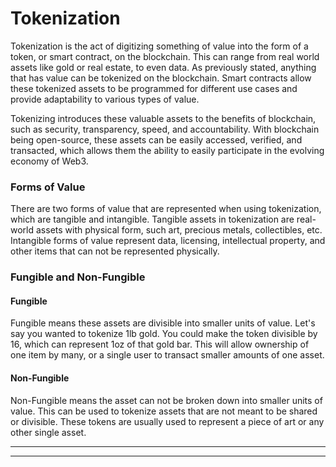 # Tokenization

Tokenization is the act of digitizing something of value into the form of a token, or smart contract, on the blockchain. This can range from real world assets like gold or real estate, to even data. As previously stated, anything that has value can be tokenized on the blockchain. Smart contracts allow these tokenized assets to be programmed for different use cases and provide adaptability to various types of value.

Tokenizing introduces these valuable assets to the benefits of blockchain, such as security, transparency, speed, and accountability. With blockchain being open-source, these assets can be easily accessed, verified, and transacted, which allows them the ability to easily participate in the evolving economy of Web3.

### Forms of Value

There are two forms of value that are represented when using tokenization, which are tangible and intangible. Tangible assets in tokenization are real-world assets with physical form, such art, precious metals, collectibles, etc. Intangible forms of value represent data, licensing, intellectual property, and other items that can not be represented physically.

### Fungible and Non-Fungible

#### Fungible

Fungible means these assets are divisible into smaller units of value. Let's say you wanted to tokenize 1lb gold. You could make the token divisible by 16, which can represent 1oz of that gold bar. This will allow ownership of one item by many, or a single user to transact smaller amounts of one asset.

#### Non-Fungible

Non-Fungible means the asset can not be broken down into smaller units of value. This can be used to tokenize assets that are not meant to be shared or divisible. These tokens are usually used to represent a piece of art or any other single asset.

****

****
